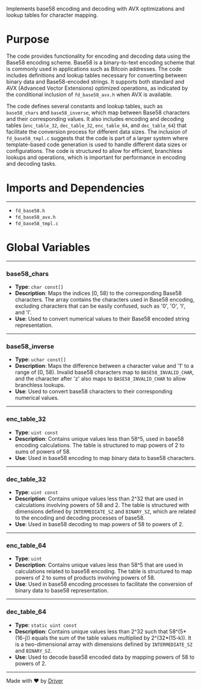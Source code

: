 <!--------------------------------------------------------------------------------->
<!-- IMPORTANT: This file is auto-generated by Driver (https://driver.ai). -------->
<!-- Manual edits may be overwritten on future commits. --------------------------->
<!--------------------------------------------------------------------------------->

Implements base58 encoding and decoding with AVX optimizations and lookup tables for character mapping.

# Purpose
The code provides functionality for encoding and decoding data using the Base58 encoding scheme. Base58 is a binary-to-text encoding scheme that is commonly used in applications such as Bitcoin addresses. The code includes definitions and lookup tables necessary for converting between binary data and Base58-encoded strings. It supports both standard and AVX (Advanced Vector Extensions) optimized operations, as indicated by the conditional inclusion of `fd_base58_avx.h` when AVX is available.

The code defines several constants and lookup tables, such as `base58_chars` and `base58_inverse`, which map between Base58 characters and their corresponding values. It also includes encoding and decoding tables (`enc_table_32`, `dec_table_32`, `enc_table_64`, and `dec_table_64`) that facilitate the conversion process for different data sizes. The inclusion of `fd_base58_tmpl.c` suggests that the code is part of a larger system where template-based code generation is used to handle different data sizes or configurations. The code is structured to allow for efficient, branchless lookups and operations, which is important for performance in encoding and decoding tasks.
# Imports and Dependencies

---
- `fd_base58.h`
- `fd_base58_avx.h`
- `fd_base58_tmpl.c`


# Global Variables

---
### base58\_chars
- **Type**: ``char const[]``
- **Description**: Maps the indices [0, 58) to the corresponding Base58 characters. The array contains the characters used in Base58 encoding, excluding characters that can be easily confused, such as '0', 'O', 'I', and 'l'.
- **Use**: Used to convert numerical values to their Base58 encoded string representation.


---
### base58\_inverse
- **Type**: ``uchar const[]``
- **Description**: Maps the difference between a character value and '1' to a range of [0, 58). Invalid base58 characters map to `BASE58_INVALID_CHAR`, and the character after 'z' also maps to `BASE58_INVALID_CHAR` to allow branchless lookups.
- **Use**: Used to convert base58 characters to their corresponding numerical values.


---
### enc\_table\_32
- **Type**: ``uint const``
- **Description**: Contains unique values less than 58^5, used in base58 encoding calculations. The table is structured to map powers of 2 to sums of powers of 58.
- **Use**: Used in base58 encoding to map binary data to base58 characters.


---
### dec\_table\_32
- **Type**: ``uint const``
- **Description**: Contains unique values less than 2^32 that are used in calculations involving powers of 58 and 2. The table is structured with dimensions defined by `INTERMEDIATE_SZ` and `BINARY_SZ`, which are related to the encoding and decoding processes of base58.
- **Use**: Used in base58 decoding to map powers of 58 to powers of 2.


---
### enc\_table\_64
- **Type**: ``uint``
- **Description**: Contains unique values less than 58^5 that are used in calculations related to base58 encoding. The table is structured to map powers of 2 to sums of products involving powers of 58.
- **Use**: Used in base58 encoding processes to facilitate the conversion of binary data to base58 representation.


---
### dec\_table\_64
- **Type**: ``static uint const``
- **Description**: Contains unique values less than 2^32 such that 58^(5*(16-j)) equals the sum of the table values multiplied by 2^(32*(15-k)). It is a two-dimensional array with dimensions defined by `INTERMEDIATE_SZ` and `BINARY_SZ`.
- **Use**: Used to decode base58 encoded data by mapping powers of 58 to powers of 2.



---
Made with ❤️ by [Driver](https://www.driver.ai/)